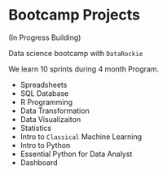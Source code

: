 # Bootcamp Projects
(In Progress Building)

Data science bootcamp with `DataRockie`

We learn 10 sprints during 4 month Program.

- Spreadsheets
- SQL Database
- R Programming
- Data Transformation
- Data Visualizaiton
- Statistics
- Intro to `Classical` Machine Learning
- Intro to Python
- Essential Python for Data Analyst
- Dashboard


